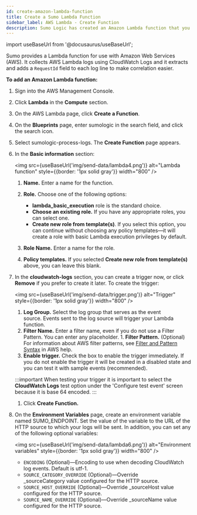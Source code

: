 ```yaml
---
id: create-amazon-lambda-function
title: Create a Sumo Lambda Function
sidebar_label: AWS Lambda - Create Function
description: Sumo Logic has created an Amazon Lambda function that you can use with AWS.
---
```


import useBaseUrl from '@docusaurus/useBaseUrl';

Sumo provides a Lambda function for use with Amazon Web Services (AWS). It collects AWS Lambda logs using CloudWatch Logs and it extracts and adds a `RequestId` field to each log line to make correlation easier. 

**To add an Amazon Lambda function:**

1. Sign into the AWS Management Console.
1. Click **Lambda** in the **Compute** section.
1. On the AWS Lambda page, click **Create a Function**. 
1. On the **Blueprints** page, enter sumologic in the search field, and click the search icon.
1. Select sumologic-process-logs.   The **Create Function** page appears.
1. In the **Basic information** section:

    <img src={useBaseUrl('img/send-data/lambda4.png')} alt="Lambda function" style={{border: '1px solid gray'}} width="800" />

    1. **Name.** Enter a name for the function.
    1. **Role.** Choose one of the following options:

       * **lambda_basic_execution** role is the standard choice.
       * **Choose an existing role.** If you have any appropriate roles, you can select one.
       * **Create new role from template(s)**. If you select this option, you can continue without choosing any policy templates—it will create a role with basic Lambda execution privileges by default.

    1. **Role Name.** Enter a name for the role.
    1. **Policy templates.** If you selected **Create new role from template(s)** above, you can leave this blank. 

1. In the **cloudwatch-logs** section, you can create a trigger now, or click **Remove** if you prefer to create it later. To create the trigger:

    <img src={useBaseUrl('img/send-data/trigger.png')} alt="Trigger" style={{border: '1px solid gray'}} width="800" />

    1. **Log Group.** Select the log group that serves as the event source. Events sent to the log source will trigger your Lambda function. 
    1. **Filter Name.** Enter a filter name, even if you do not use a Filter Pattern. You can enter any placeholder. 1. **Filter Pattern.** (Optional) For information about AWS filter patterns, see [Filter and Pattern Syntax](http://docs.aws.amazon.com/AmazonCloudWatch/latest/logs/FilterAndPatternSyntax.html) in AWS help.
    1. **Enable trigger.** Check the box to enable the trigger immediately. If you do not enable the trigger it will be created in a disabled state and you can test it with sample events (recommended).

    :::important
    When testing your trigger it is important to select the **CloudWatch Logs** test option under the 'Configure test event' screen because it is base 64 encoded.
    :::

    1. Click **Create Function.**

1. On the **Environment Variables** page, create an environment variable named SUMO_ENDPOINT. Set the value of the variable to the URL of the HTTP source to which your logs will be sent. In addition, you can set any of the following optional variables:

    <img src={useBaseUrl('img/send-data/lambda6.png')} alt="Environment variables" style={{border: '1px solid gray'}} width="800" />

    * `ENCODING` (Optional)—Encoding to use when decoding CloudWatch log events. Default is utf-1.
    * `SOURCE_CATEGORY_OVERRIDE` (Optional)—Override _sourceCategory value configured for the HTTP source.
    * `SOURCE_HOST_OVERRIDE` (Optional)—Override _sourceHost value configured for the HTTP source.
    * `SOURCE_NAME_OVERRIDE` (Optional)—Override _sourceName value configured for the HTTP source.
